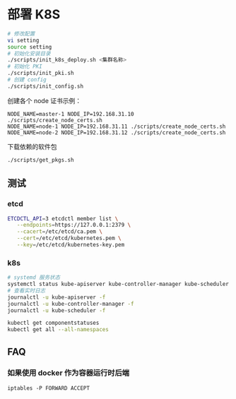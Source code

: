 # 部署 K8S

```bash
# 修改配置
vi setting
source setting
# 初始化安装目录
./scripts/init_k8s_deploy.sh <集群名称>
# 初始化 PKI
./scripts/init_pki.sh
# 创建 config
./scripts/init_config.sh
```

创建各个 node 证书示例：

```
NODE_NAME=master-1 NODE_IP=192.168.31.10 ./scripts/create_node_certs.sh
NODE_NAME=node-1 NODE_IP=192.168.31.11 ./scripts/create_node_certs.sh
NODE_NAME=node-2 NODE_IP=192.168.31.12 ./scripts/create_node_certs.sh
```

下载依赖的软件包

```
./scripts/get_pkgs.sh
```

## 测试

### etcd

```bash
ETCDCTL_API=3 etcdctl member list \
   --endpoints=https://127.0.0.1:2379 \
   --cacert=/etc/etcd/ca.pem \
   --cert=/etc/etcd/kubernetes.pem \
   --key=/etc/etcd/kubernetes-key.pem
```

### k8s

```bash
# systemd 服务状态
systemctl status kube-apiserver kube-controller-manager kube-scheduler
# 查看实时日志
journalctl -u kube-apiserver -f
journalctl -u kube-controller-manager -f
journalctl -u kube-scheduler -f
```

```bash
kubectl get componentstatuses
kubectl get all --all-namespaces
```

## FAQ

### 如果使用 docker 作为容器运行时后端

```
iptables -P FORWARD ACCEPT
```
